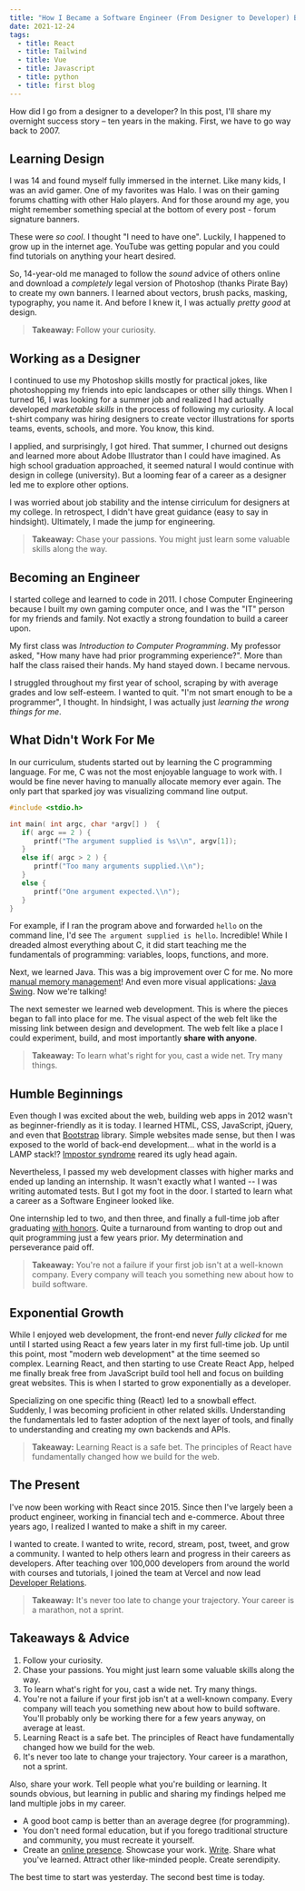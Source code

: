 ```yaml
---
title: "How I Became a Software Engineer (From Designer to Developer) Became a Software Engineer (From Designer to Developer)"
date: 2021-12-24
tags:
  - title: React
  - title: Tailwind
  - title: Vue
  - title: Javascript
  - title: python
  - title: first blog
---
```


How did I go from a designer to a developer? In this post, I'll share my overnight success story – ten years in the making. First, we have to go way back to 2007.

## Learning Design

I was 14 and found myself fully immersed in the internet. Like many kids, I was an avid gamer. One of my favorites was Halo. I was on their gaming forums chatting with other Halo players. And for those around my age, you might remember something special at the bottom of every post - forum signature banners.

These were _so cool_. I thought "I need to have one". Luckily, I happened to grow up in the internet age. YouTube was getting popular and you could find tutorials on anything your heart desired.

So, 14-year-old me managed to follow the _sound_ advice of others online and download a _completely_ legal version of Photoshop (thanks Pirate Bay) to create my own banners. I learned about vectors, brush packs, masking, typography, you name it. And before I knew it, I was actually _pretty good_ at design.

> **Takeaway:** Follow your curiosity.

## Working as a Designer

I continued to use my Photoshop skills mostly for practical jokes, like photoshopping my friends into epic landscapes or other silly things. When I turned 16, I was looking for a summer job and realized I had actually developed _marketable skills_ in the process of following my curiosity. A local t-shirt company was hiring designers to create vector illustrations for sports teams, events, schools, and more. You know, this kind.

I applied, and surprisingly, I got hired. That summer, I churned out designs and learned more about Adobe Illustrator than I could have imagined. As high school graduation approached, it seemed natural I would continue with design in college (university). But a looming fear of a career as a designer led me to explore other options.

I was worried about job stability and the intense cirriculum for designers at my college. In retrospect, I didn't have great guidance (easy to say in hindsight). Ultimately, I made the jump for engineering.

> **Takeaway:** Chase your passions. You might just learn some valuable skills along the way.

## Becoming an Engineer

I started college and learned to code in 2011. I chose Computer Engineering because I built my own gaming computer once, and I was the "IT" person for my friends and family. Not exactly a strong foundation to build a career upon.

My first class was _Introduction to Computer Programming_. My professor asked, "How many have had prior programming experience?". More than half the class raised their hands. My hand stayed down. I became nervous.

I struggled throughout my first year of school, scraping by with average grades and low self-esteem. I wanted to quit. "I'm not smart enough to be a programmer", I thought. In hindsight, I was actually just _learning the wrong things for me_.

## What Didn't Work For Me

In our curriculum, students started out by learning the C programming language. For me, C was not the most enjoyable language to work with. I would be fine never having to manually allocate memory ever again. The only part that sparked joy was visualizing command line output.

```c
#include <stdio.h>

int main( int argc, char *argv[] )  {
   if( argc == 2 ) {
      printf("The argument supplied is %s\\n", argv[1]);
   }
   else if( argc > 2 ) {
      printf("Too many arguments supplied.\\n");
   }
   else {
      printf("One argument expected.\\n");
   }
}
```

For example, if I ran the program above and forwarded `hello` on the command line, I'd see `The argument supplied is hello`. Incredible! While I dreaded almost everything about C, it did start teaching me the fundamentals of programming: variables, loops, functions, and more.

Next, we learned Java. This was a big improvement over C for me. No more [manual memory management](<https://en.wikipedia.org/wiki/Garbage_collection_(computer_science)>)! And even more visual applications: [Java Swing](<https://en.wikipedia.org/wiki/Swing_(Java)>). Now we're talking!

The next semester we learned web development. This is where the pieces began to fall into place for me. The visual aspect of the web felt like the missing link between design and development. The web felt like a place I could experiment, build, and most importantly **share with anyone**.

> **Takeaway:** To learn what's right for you, cast a wide net. Try many things.

## Humble Beginnings

Even though I was excited about the web, building web apps in 2012 wasn't as beginner-friendly as it is today. I learned HTML, CSS, JavaScript, jQuery, and even that [Bootstrap](<https://en.wikipedia.org/wiki/Bootstrap_(front-end_framework)>) library. Simple websites made sense, but then I was exposed to the world of back-end development... what in the world is a LAMP stack!? [Impostor syndrome](https://en.wikipedia.org/wiki/Impostor_syndrome) reared its ugly head again.

Nevertheless, I passed my web development classes with higher marks and ended up landing an internship. It wasn't exactly what I wanted -- I was writing automated tests. But I got my foot in the door. I started to learn what a career as a Software Engineer looked like.

One internship led to two, and then three, and finally a full-time job after graduating [with honors](https://en.wiktionary.org/wiki/cum_laude). Quite a turnaround from wanting to drop out and quit programming just a few years prior. My determination and perseverance paid off.

> **Takeaway:** You're not a failure if your first job isn't at a well-known company. Every company will teach you something new about how to build software.

## Exponential Growth

While I enjoyed web development, the front-end never _fully clicked_ for me until I started using React a few years later in my first full-time job. Up until this point, most "modern web development" at the time seemed so complex. Learning React, and then starting to use Create React App, helped me finally break free from JavaScript build tool hell and focus on building great websites. This is when I started to grow exponentially as a developer.

Specializing on one specific thing (React) led to a snowball effect. Suddenly, I was becoming proficient in other related skills. Understanding the fundamentals led to faster adoption of the next layer of tools, and finally to understanding and creating my own backends and APIs.

> **Takeaway:** Learning React is a safe bet. The principles of React have fundamentally changed how we build for the web.

## The Present

I've now been working with React since 2015. Since then I've largely been a product engineer, working in financial tech and e-commerce. About three years ago, I realized I wanted to make a shift in my career.

I wanted to create. I wanted to write, record, stream, post, tweet, and grow a community. I wanted to help others learn and progress in their careers as developers. After teaching over 100,000 developers from around the world with courses and tutorials, I joined the team at Vercel and now lead [Developer Relations](https://leerob.io/blog/head-of-devrel).

> **Takeaway:** It's never too late to change your trajectory. Your career is a marathon, not a sprint.

## Takeaways & Advice

1. Follow your curiosity.
1. Chase your passions. You might just learn some valuable skills along the way.
1. To learn what's right for you, cast a wide net. Try many things.
1. You're not a failure if your first job isn't at a well-known company. Every company will teach you something new about how to build software. You'll probably only be working there for a few years anyway, on average at least.
1. Learning React is a safe bet. The principles of React have fundamentally changed how we build for the web.
1. It's never too late to change your trajectory. Your career is a marathon, not a sprint.

Also, share your work. Tell people what you're building or learning. It sounds obvious, but learning in public and sharing my findings helped me land multiple jobs in my career.

- A good boot camp is better than an average degree (for programming).
- You don't need formal education, but if you forego traditional structure and community, you must recreate it yourself.
- Create an [online presence](/blog/beginners-guide-to-the-programming-portfolio#why-do-you-need-a-portfolio). Showcase your work. [Write](/blog/teach-online#writing-online). Share what you've learned. Attract other like-minded people. Create serendipity.

The best time to start was yesterday. The second best time is today.
